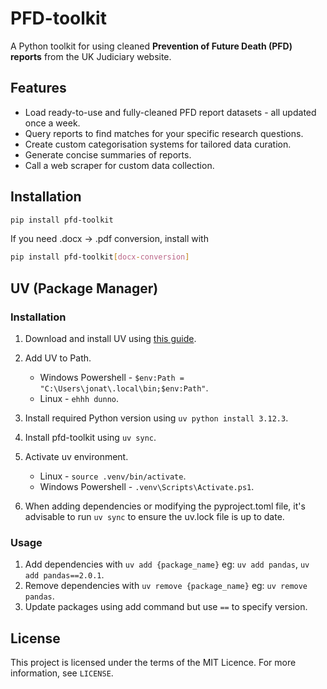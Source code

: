 # PFD-toolkit

A Python toolkit for using cleaned **Prevention of Future Death (PFD) reports** from the UK Judiciary website.

## Features

- Load ready-to-use and fully-cleaned PFD report datasets - all updated once a week.
- Query reports to find matches for your specific research questions.
- Create custom categorisation systems for tailored data curation.
- Generate concise summaries of reports.
- Call a web scraper for custom data collection.


## Installation

```bash
pip install pfd-toolkit
```

If you need .docx -> .pdf conversion, install with

```bash
pip install pfd-toolkit[docx-conversion]
```

## UV (Package Manager)
### Installation
1.  Download and install UV using [this guide](https://docs.astral.sh/uv/getting-started/installation/).

2. Add UV to Path.
    - Windows Powershell - `$env:Path = "C:\Users\jonat\.local\bin;$env:Path"`.
    - Linux - `ehhh dunno`.

3. Install required Python version using `uv python install 3.12.3`.

4. Install pfd-toolkit using `uv sync`.

5. Activate uv environment.
    - Linux - `source .venv/bin/activate`.
    - Windows Powershell - `.venv\Scripts\Activate.ps1`.

6. When adding dependencies or modifying the pyproject.toml file, it's advisable to run `uv sync` to ensure the uv.lock file is up to date.
### Usage
1. Add dependencies with `uv add {package_name}` eg: `uv add pandas`, `uv add pandas==2.0.1`.
2. Remove dependencies with `uv remove {package_name}` eg: `uv remove pandas`.
3. Update packages using add command but use `==` to specify version.

## License
This project is licensed under the terms of the MIT Licence. For more information, see `LICENSE`.
